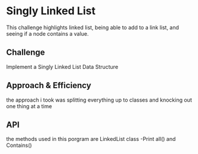 # Singly Linked List
This challenge highlights linked list, being able to add to a link list, and seeing if a node contains a value.

## Challenge
Implement a Singly Linked List Data Structure

## Approach & Efficiency
the approach i took was splitting everything up to classes and knocking out one thing at a time

## API
the methods used in this porgram are 
LinkedList class -Print all() and Contains()
